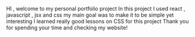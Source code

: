 HI ,  welcome to my personal portfolio project 
In this project I used react , javascript , jsx and css
my main goal was to make it to be simple yet interesting 
I learned really good lessons on CSS for this project 
Thank you for spending your time and checking my website!
